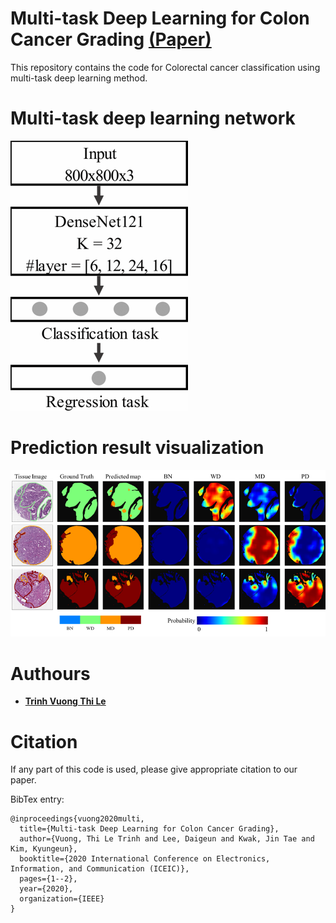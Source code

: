 # Multi-task Deep Learning for Colon Cancer Grading [(Paper)](https://ieeexplore.ieee.org/document/9051305)
This repository contains the code for Colorectal cancer classification using multi-task deep learning method. 

# Multi-task deep learning network
![Network](https://raw.githubusercontent.com/timmyvg/Colon_cancer_grading_multitask/master/Image/DenseNet_multitask.png)
# Prediction result visualization 
![Result](https://raw.githubusercontent.com/timmyvg/Colon_cancer_grading_multitask/master/Image/Result_visualization.png)

# Authours
* [**Trinh Vuong Thi Le**](https://github.com/timmyvg)

# Citation
If any part of this code is used, please give appropriate citation to our paper.

BibTex entry:  
```
@inproceedings{vuong2020multi,
  title={Multi-task Deep Learning for Colon Cancer Grading},
  author={Vuong, Thi Le Trinh and Lee, Daigeun and Kwak, Jin Tae and Kim, Kyungeun},
  booktitle={2020 International Conference on Electronics, Information, and Communication (ICEIC)},
  pages={1--2},
  year={2020},
  organization={IEEE}
}
```

